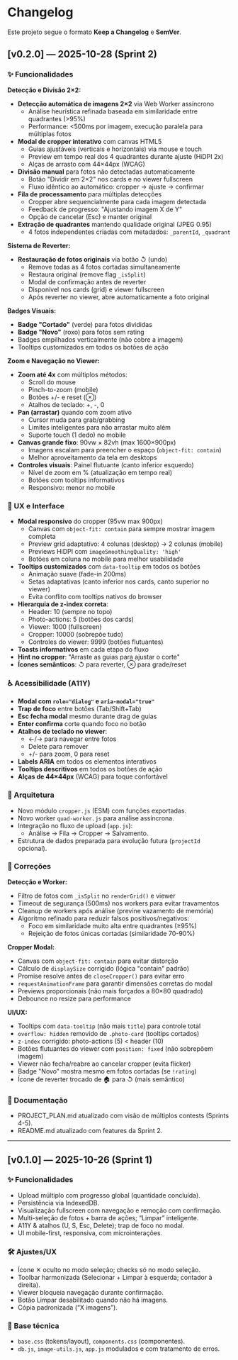 # Changelog
Este projeto segue o formato **Keep a Changelog** e **SemVer**.

## [v0.2.0] — 2025-10-28 (Sprint 2)
### ✨ Funcionalidades
**Detecção e Divisão 2×2:**
- **Detecção automática de imagens 2×2** via Web Worker assíncrono
  - Análise heurística refinada baseada em similaridade entre quadrantes (>95%)
  - Performance: <500ms por imagem, execução paralela para múltiplas fotos
- **Modal de cropper interativo** com canvas HTML5
  - Guias ajustáveis (verticais e horizontais) via mouse e touch
  - Preview em tempo real dos 4 quadrantes durante ajuste (HiDPI 2x)
  - Alças de arrasto com 44×44px (WCAG)
- **Divisão manual** para fotos não detectadas automaticamente
  - Botão "Dividir em 2×2" nos cards e no viewer fullscreen
  - Fluxo idêntico ao automático: cropper → ajuste → confirmar
- **Fila de processamento** para múltiplas detecções
  - Cropper abre sequencialmente para cada imagem detectada
  - Feedback de progresso: "Ajustando imagem X de Y"
  - Opção de cancelar (Esc) e manter original
- **Extração de quadrantes** mantendo qualidade original (JPEG 0.95)
  - 4 fotos independentes criadas com metadados: `_parentId`, `_quadrant`

**Sistema de Reverter:**
- **Restauração de fotos originais** via botão ↺ (undo)
  - Remove todas as 4 fotos cortadas simultaneamente
  - Restaura original (remove flag `_isSplit`)
  - Modal de confirmação antes de reverter
  - Disponível nos cards (grid) e viewer fullscreen
  - Após reverter no viewer, abre automaticamente a foto original

**Badges Visuais:**
- **Badge "Cortado"** (verde) para fotos divididas
- **Badge "Novo"** (roxo) para fotos sem rating
- Badges empilhados verticalmente (não cobre a imagem)
- Tooltips customizados em todos os botões de ação

**Zoom e Navegação no Viewer:**
- **Zoom até 4x** com múltiplos métodos:
  - Scroll do mouse
  - Pinch-to-zoom (mobile)
  - Botões +/- e reset (⊗)
  - Atalhos de teclado: +, -, 0
- **Pan (arrastar)** quando com zoom ativo
  - Cursor muda para grab/grabbing
  - Limites inteligentes para não arrastar muito além
  - Suporte touch (1 dedo) no mobile
- **Canvas grande fixo**: 90vw × 82vh (max 1600×900px)
  - Imagens escalam para preencher o espaço (`object-fit: contain`)
  - Melhor aproveitamento da tela em desktops
- **Controles visuais**: Painel flutuante (canto inferior esquerdo)
  - Nível de zoom em % (atualização em tempo real)
  - Botões com tooltips informativos
  - Responsivo: menor no mobile

### 🎨 UX e Interface
- **Modal responsivo** do cropper (95vw max 900px)
  - Canvas com `object-fit: contain` para sempre mostrar imagem completa
  - Preview grid adaptativo: 4 colunas (desktop) → 2 colunas (mobile)
  - Previews HiDPI com `imageSmoothingQuality: 'high'`
  - Botões em coluna no mobile para melhor usabilidade
- **Tooltips customizados** com `data-tooltip` em todos os botões
  - Animação suave (fade-in 200ms)
  - Setas adaptativas (canto inferior nos cards, canto superior no viewer)
  - Evita conflito com tooltips nativos do browser
- **Hierarquia de z-index correta**:
  - Header: 10 (sempre no topo)
  - Photo-actions: 5 (botões dos cards)
  - Viewer: 1000 (fullscreen)
  - Cropper: 10000 (sobrepõe tudo)
  - Controles do viewer: 9999 (botões flutuantes)
- **Toasts informativos** em cada etapa do fluxo
- **Hint no cropper**: "Arraste as guias para ajustar o corte"
- **Ícones semânticos**: ↺ para reverter, ⊗ para grade/reset

### ♿ Acessibilidade (A11Y)
- **Modal com `role="dialog"` e `aria-modal="true"`**
- **Trap de foco** entre botões (Tab/Shift+Tab)
- **Esc fecha modal** mesmo durante drag de guias
- **Enter confirma** corte quando foco no botão
- **Atalhos de teclado no viewer**:
  - ←/→ para navegar entre fotos
  - Delete para remover
  - +/- para zoom, 0 para reset
- **Labels ARIA** em todos os elementos interativos
- **Tooltips descritivos** em todos os botões de ação
- **Alças de 44×44px** (WCAG) para toque confortável

### 🧱 Arquitetura
- Novo módulo `cropper.js` (ESM) com funções exportadas.
- Novo worker `quad-worker.js` para análise assíncrona.
- Integração no fluxo de upload (`app.js`):
  - Análise → Fila → Cropper → Salvamento.
- Estrutura de dados preparada para evolução futura (`projectId` opcional).

### 🐛 Correções
**Detecção e Worker:**
- Filtro de fotos com `_isSplit` no `renderGrid()` e viewer
- Timeout de segurança (500ms) nos workers para evitar travamentos
- Cleanup de workers após análise (previne vazamento de memória)
- Algoritmo refinado para reduzir falsos positivos/negativos:
  - Foco em similaridade muito alta entre quadrantes (≥95%)
  - Rejeição de fotos únicas cortadas (similaridade 70-90%)

**Cropper Modal:**
- Canvas com `object-fit: contain` para evitar distorção
- Cálculo de `displaySize` corrigido (lógica "contain" padrão)
- Promise resolve antes de `closeCropper()` para evitar erro
- `requestAnimationFrame` para garantir dimensões corretas do modal
- Previews proporcionais (não mais forçados a 80×80 quadrado)
- Debounce no resize para performance

**UI/UX:**
- Tooltips com `data-tooltip` (não mais `title`) para controle total
- `overflow: hidden` removido de `.photo-card` (tooltips cortados)
- `z-index` corrigido: photo-actions (5) < header (10)
- Botões flutuantes do viewer com `position: fixed` (não sobrepõem imagem)
- Viewer não fecha/reabre ao cancelar cropper (evita flicker)
- Badge "Novo" mostra mesmo em fotos cortadas (se `!rating`)
- Ícone de reverter trocado de 🏠 para ↺ (mais semântico)

### 📄 Documentação
- PROJECT_PLAN.md atualizado com visão de múltiplos contests (Sprints 4-5).
- README.md atualizado com features da Sprint 2.

---

## [v0.1.0] — 2025-10-26 (Sprint 1)
### ✨ Funcionalidades
- Upload múltiplo com progresso global (quantidade concluída).
- Persistência via IndexedDB.
- Visualização fullscreen com navegação e remoção com confirmação.
- Multi-seleção de fotos + barra de ações; “Limpar” inteligente.
- A11Y & atalhos (U, S, Esc, Delete); trap de foco no modal.
- UI mobile-first, responsiva, com microinterações.

### 🛠️ Ajustes/UX
- Ícone ✕ oculto no modo seleção; checks só no modo seleção.
- Toolbar harmonizada (Selecionar + Limpar à esquerda; contador à direita).
- Viewer bloqueia navegação durante confirmação.
- Botão Limpar desabilitado quando não há imagens.
- Cópia padronizada (“X imagens”).

### 🧱 Base técnica
- `base.css` (tokens/layout), `components.css` (componentes).
- `db.js`, `image-utils.js`, `app.js` modulados e com tratamento de erros.

<!-- Links de comparação (preencher quando houver próxima versão) -->
<!-- [v0.1.0]: https://github.com/AnjosWill/photo-ranker/releases/tag/v0.1.0 -->